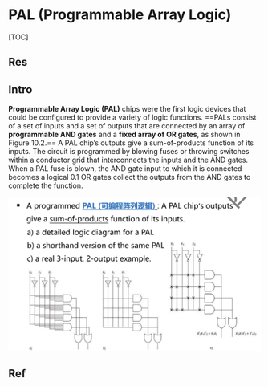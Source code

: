 # PAL (Programmable Array Logic)

[TOC]



## Res


## Intro
**Programmable Array Logic (PAL)** chips were the first logic devices that could be configured to provide a variety of logic functions. ==PALs consist of a set of inputs and a set of outputs that are connected by an array of **programmable AND gates** and a **fixed array of OR gates**, as shown in Figure 10.2.== A PAL chip’s outputs give a sum-of-products function of its inputs. The circuit is programmed by blowing fuses or throwing switches within a conductor grid that interconnects the inputs and the AND gates. When a PAL fuse is blown, the AND gate input to which it is connected becomes a logical 0.1 OR gates collect the outputs from the AND gates to complete the function.

![](../../../../../../Assets/Pics/Screenshot%202023-06-24%20at%204.07.30%20PM.png)



## Ref

